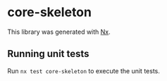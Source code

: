 # core-skeleton

This library was generated with [Nx](https://nx.dev).

## Running unit tests

Run `nx test core-skeleton` to execute the unit tests.
